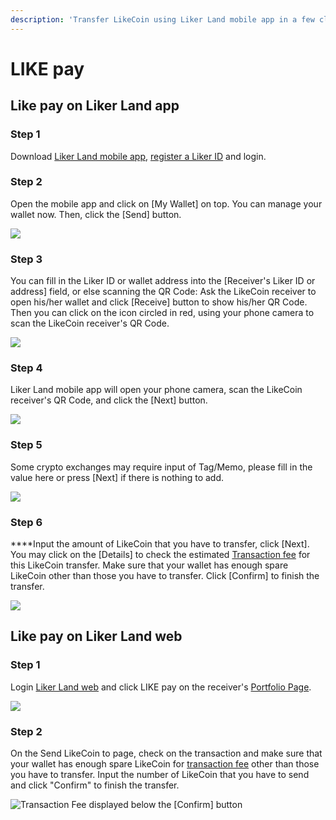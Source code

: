 ```yaml
---
description: 'Transfer LikeCoin using Liker Land mobile app in a few clicks, no handling fee'
---
```


# LIKE pay

## Like pay on Liker Land app

### Step 1

Download [Liker Land mobile app](https://liker.land/getapp),  [register a Liker ID](../../user-guide/liker-id/register.md) and login.

### Step 2

Open the mobile app and click on \[My Wallet\] on top. You can manage your wallet now. Then, click the \[Send\] button.

![](../../.gitbook/assets/like-pay-1-en.png)

### Step 3

You can fill in the Liker ID or wallet address into the \[Receiver's Liker ID or address\] field, or else scanning the QR Code: Ask the LikeCoin receiver to open his/her wallet and click \[Receive\] button to show his/her QR Code. Then you can click on the icon circled in red, using your phone camera to scan the LikeCoin receiver's QR Code. 

![](../../.gitbook/assets/like-pay-2-en.png)

### **Step 4**

Liker Land mobile app will open your phone camera, scan the LikeCoin receiver's QR Code, and click the \[Next\] button.

![](../../.gitbook/assets/img_2158.png)

### **Step 5**

Some crypto exchanges may require input of Tag/Memo, please fill in the value here or press \[Next\] if there is nothing to add.

![](../../.gitbook/assets/digifinex-tagmemo.png)

### **Step 6**

****Input the amount of LikeCoin that you have to transfer, click \[Next\].  You may click on the \[Details\] to check the estimated [Transaction fee](transaction-fee.md) for this LikeCoin transfer.  Make sure that your wallet has enough spare LikeCoin other than those you have to transfer. Click \[Confirm\] to finish the transfer.

![](../../.gitbook/assets/like-pay-4-en.png)

## Like pay on Liker Land web

### Step 1

Login [Liker Land web](../../user-guide/liker-land/download.md#liker-land-web) and click LIKE pay on the receiver's [Portfolio Page](../../user-guide/creatortools/portfolio-page.md).

![](../../.gitbook/assets/like-pay-5-en.png)

### Step 2

On the Send LikeCoin to page, check on the transaction and make sure that your wallet has enough spare LikeCoin for [transaction fee](transaction-fee.md) other than those you have to transfer. Input the number of LikeCoin that you have to send and click "Confirm" to finish the transfer.

![Transaction Fee displayed below the \[Confirm\] button](../../.gitbook/assets/like-pay-6-en.png)

